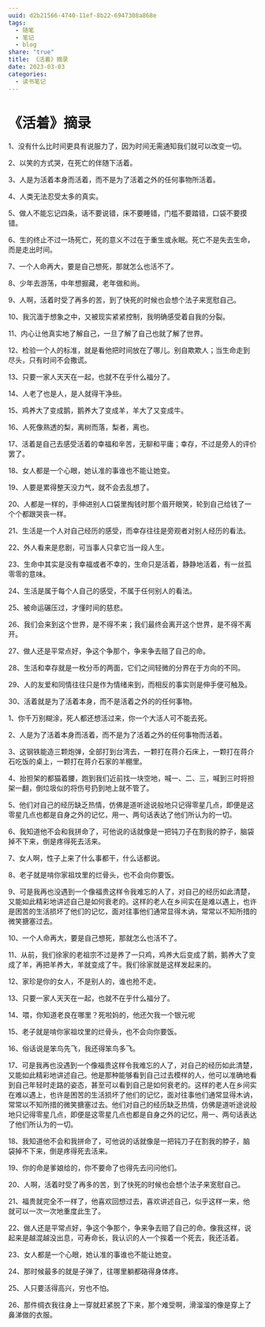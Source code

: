 ```yaml
---
uuid: d2b21566-4740-11ef-8b22-6947308a868e
tags:
  - 随笔
  - 笔记
  - blog
share: "true"
title: 《活着》摘录
date: 2023-03-03
categories:
  - 读书笔记
---
```


# 《活着》摘录

1、没有什么比时间更具有说服力了，因为时间无需通知我们就可以改变一切。

2、以笑的方式哭，在死亡的伴随下活着。

3、人是为活着本身而活着，而不是为了活着之外的任何事物所活着。

4、人类无法忍受太多的真实。

5、做人不能忘记四条，话不要说错，床不要睡错，门槛不要踏错，口袋不要摸错。

6、生的终止不过一场死亡，死的意义不过在于重生或永眠。死亡不是失去生命，而是走出时间。

7、一个人命再大，要是自己想死，那就怎么也活不了。

8、少年去游荡，中年想掘藏，老年做和尚。

9、人啊，活着时受了再多的苦，到了快死的时候也会想个法子来宽慰自己。

10、我沉湎于想象之中，又被现实紧紧控制，我明确感受着自我的分裂。

11、内心让他真实地了解自己，一旦了解了自己也就了解了世界。

12、检验一个人的标准，就是看他把时间放在了哪儿。别自欺欺人；当生命走到尽头，只有时间不会撒谎。

13、只要一家人天天在一起，也就不在乎什么福分了。

14、人老了也是人，是人就得干净些。

15、鸡养大了变成鹅，鹅养大了变成羊，羊大了又变成牛。

16、人死像熟透的梨，离树而落，梨者，离也。

17、活着是自己去感受活着的幸福和辛苦，无聊和平庸；幸存，不过是旁人的评价罢了。

18、女人都是一个心眼，她认准的事谁也不能让她变。

19、人要是累得整天没力气，就不会去乱想了。

20、人都是一样的，手伸进别人口袋里掏钱时那个眉开眼笑，轮到自己给钱了一个个都跟哭丧一样。

21、生活是一个人对自己经历的感受，而幸存往往是旁观者对别人经历的看法。

22、外人看来是悲剧，可当事人只拿它当一段人生。

23、生命中其实是没有幸福或者不幸的，生命只是活着，静静地活着，有一丝孤零零的意味。

24、生活是属于每个人自己的感受，不属于任何别人的看法。

25、被命运碾压过，才懂时间的慈悲。

26、我们会来到这个世界，是不得不来；我们最终会离开这个世界，是不得不离开。

27、做人还是平常点好，争这个争那个，争来争去赔了自己的命。

28、生活和幸存就是一枚分币的两面，它们之间轻微的分界在于方向的不同。

29、人的友爱和同情往往只是作为情绪来到，而相反的事实则是伸手便可触及。

30、活着就是为了活着本身，而不是活着之外的的任何事物。

1、你千万别糊涂，死人都还想活过来，你一个大活人可不能去死。

2、人是为了活着本身而活着，而不是为了活着之外的任何事物而活着。

3、这钢铁能造三颗炮弹，全部打到台湾去，一颗打在蒋介石床上，一颗打在蒋介石吃饭的桌上，一颗打在蒋介石家的羊棚里。

4、抬担架的都猫着腰，跑到我们近前找一块空地，喊一、二、三，喊到三时将担架一翻，倒垃圾似的将伤号扔到地上就不管了。

5、他们对自己的经历缺乏热情，仿佛是道听途说般地只记得零星几点，即便是这零星几点也都是自身之外的记忆，用一、两句话表达了他们所认为的一切。

6、我知道他不会和我拼命了，可他说的话就像是一把钝刀子在割我的脖子，脑袋掉不下来，倒是疼得死去活来。

7、女人啊，性子上来了什么事都干，什么话都说。

8、老子就是啃你家祖坟里的烂骨头，也不会向你要饭。

9、可是我再也没遇到一个像福贵这样令我难忘的人了，对自己的经历如此清楚，又能如此精彩地讲述自己是如何衰老的。这样的老人在乡间实在是难以遇上，也许是困苦的生活损坏了他们的记忆，面对往事他们通常显得木讷，常常以不知所措的微笑搪塞过去。

10、一个人命再大，要是自己想死，那就怎么也活不了。

11、从前，我们徐家的老祖宗不过是养了一只鸡，鸡养大后变成了鹅，鹅养大了变成了羊，再把羊养大，羊就变成了牛。我们徐家就是这样发起来的。

12、家珍是你的女人，不是别人的，谁也抢不走。

13、只要一家人天天在一起，也就不在乎什么福分了。

14、喂，你知道老良在哪里？死啦妈的，他还欠我一个银元呢

15、老子就是啃你家祖坟里的烂骨头，也不会向你要饭。

16、俗话说是笨鸟先飞，我还得笨鸟多飞。

17、可是我再也没遇到一个像福贵这样令我难忘的人了，对自己的经历如此清楚，又能如此精彩地讲述自己。他是那种能够看到自己过去模样的人，他可以准确地看到自己年轻时走路的姿态，甚至可以看到自己是如何衰老的。这样的老人在乡间实在难以遇上，也许是困苦的生活损坏了他们的记忆，面对往事他们通常显得木讷，常常以不知所措的微笑搪塞过去。他们对自己的经历缺乏热情，仿佛是道听途说般地只记得零星几点，即便是这零星几点也都是自身之外的记忆，用一、两句话表达了他们所认为的一切。

18、我知道他不会和我拼命了，可他说的话就像是一把钝刀子在割我的脖子，脑袋掉不下来，倒是疼得死去活来。

19、你的命是爹娘给的，你不要命了也得先去问问他们。

20、人啊，活着时受了再多的苦，到了快死的时候也会想个法子来宽慰自己。

21、福贵就完全不一样了，他喜欢回想过去，喜欢讲述自己，似乎这样一来，他就可以一次一次地重度此生了。

22、做人还是平常点好，争这个争那个，争来争去赔了自己的命。像我这样，说起来是越混越没出息，可寿命长，我认识的人一个挨着一个死去，我还活着。

23、女人都是一个心眼，她认准的事谁也不能让她变。

24、那时候最多的就是子弹了，往哪里躺都硌得身体疼。

25、人只要活得高兴，穷也不怕。

26、那件绸衣我往身上一穿就赶紧脱了下来，那个难受啊，滑溜溜的像是穿上了鼻涕做的衣服。
